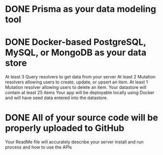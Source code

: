 # DONE Prisma as your data modeling tool
# DONE Docker-based PostgreSQL, MySQL, or MongoDB as your data store
At least 3 Query resolvers to get data from your server
At least 2 Mutation resolvers allowing users to create, update, or upsert an item.
At least 1 Mutation resolver allowing users to delete an item.
Your datastore will contain at least 25 items
Your app will be deployable locally using Docker and will have seed data entered into the datastore.
# DONE All of your source code will be properly uploaded to GitHub
Your ReadMe file will accurately describe your server install and run process and how to use the APIs